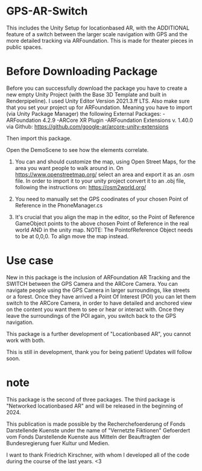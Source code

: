 # GPS-AR-Switch 
This includes the Unity Setup for locationbased AR, with the ADDITIONAL feature of a switch between the larger scale navigation with GPS and the more detailed tracking via ARFoundation. This is made for theater pieces in public spaces.

# Before Downloading Package
Before you can successfully download the package you have to create a new empty Unity Project (with the Base 3D Template and built in Renderpipeline). I used Unity Editor Version 2021.3.ff LTS. Also make sure that you set your project up for ARFoundation. Meaning you have to import (via Unity Package Manager) the following External Packages:
  -ARFoundation 4.2.9
  -ARCore XR Plugin
  -ARFoundation Extensions v. 1.40.0 via Github: https://github.com/google-ar/arcore-unity-extensions

Then import this package.

Open the DemoScene to see how the elements correlate. 

1) You can and should customize the map, using Open Street Maps, for the area you want people to walk around in. On https://www.openstreetmap.org/ select an area and export it as an .osm file. In order to import it to your unity project convert it to an .obj file, following the instructions on: https://osm2world.org/

2) You need to manually set the GPS coodinates of your chosen Point of Reference in the PhoneManager.cs

3) It's crucial that you align the map in the editor, so the Point of Reference GameObject points to the above chosen Point of Reference in the real world AND in the unity
map. NOTE: The PointofReference Object needs to be at 0,0,0. To align move the map instead.

# Use case
New in this package is the inclusion of ARFoundation AR Tracking and the SWITCH between the GPS Camera and the ARCore Camera. You can navigate people using the GPS Camera in larger surroundings, like streets or a forest. Once they have arrived a Point Of Interest (POI) you can let them switch to the ARCore Camera, in order to have detailed and anchored view on the content you want them to see or hear or interact with. Once they leave the surroundings of the POI again, you switch back to the GPS navigation.

This package is a further development of "Locationbased AR", you cannot work with both.

This is still in development, thank you for being patient! Updates will follow soon.

# note
This package is the second of three packages. The third package is "Networked locationbased AR" and will be released in the beginning of 2024. 

This publication is made possible by the Recherchefoerderung of Fonds Darstellende Kuenste under the name of "Vernetzte Fiktionen" 
Gefoerdert vom Fonds Darstellende Kuenste aus Mitteln der Beauftragten der Bundesregierung fuer Kultur und Medien.

I want to thank Friedrich Kirschner, with whom I developed all of the code during the course of the last years. <3

